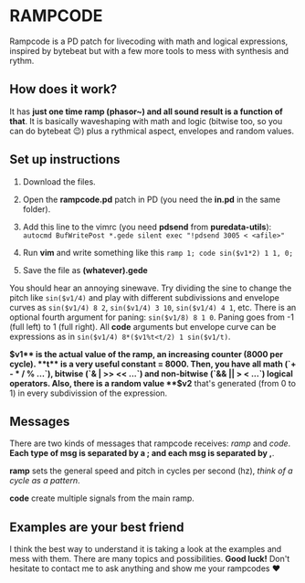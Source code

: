 # RAMPCODE

Rampcode is a PD patch for livecoding with math and logical expressions, inspired by bytebeat but with a few more tools to mess with synthesis and rythm.

## How does it work?
It has **just one time ramp (phasor~) and all sound result is a function of that**. It is basically waveshaping with math and logic (bitwise too, so you can do bytebeat :wink:) plus a rythmical aspect, envelopes and random values. 

## Set up instructions
1. Download the files.

2. Open the **rampcode.pd** patch in PD (you need the **in.pd** in the same folder).

3. Add this line to the vimrc (you need **pdsend** from **puredata-utils**):
`autocmd BufWritePost *.gede silent exec "!pdsend 3005 < <afile>"`

4. Run **vim** and write something like this
`ramp 1; code sin($v1*2) 1 1, 0;`

5. Save the file as **(whatever).gede**

You should hear an annoying sinewave. Try dividing the sine to change the pitch like `sin($v1/4)` and play with different subdivissions and envelope curves as `sin($v1/4) 8 2`, `sin($v1/4) 3 10`, `sin($v1/4) 4 1`, etc. There is an optional fourth argument for paning: `sin($v1/8) 8 1 0`. Paning goes from -1 (full left) to 1 (full right). All **code** arguments but envelope curve can be expressions as in `sin($v1/4) 8*($v1%t<t/2) 1 sin($v1/t)`.

**$v1** is the actual value of the ramp, an increasing counter (8000 per cycle). **t** is a very useful constant = 8000. Then, you have all math (`+ - * / % ...`), bitwise (`& | >> << ...`) and non-bitwise (`&& || > < ...`) logical operators. Also, there is a random value **$v2** that's generated (from 0 to 1) in every subdivission of the expression.

## Messages
There are two kinds of messages that rampcode receives: *ramp* and *code*. **Each type of msg is separated by a ; and each msg is separated by ,**.

**ramp** sets the general speed and pitch in cycles per second (hz), *think of a cycle as a pattern*.

**code** create multiple signals from the main ramp.

## Examples are your best friend
I think the best way to understand it is taking a look at the examples and mess with them. There are many topics and possibilities. **Good luck!** Don't hesitate to contact me to ask anything and show me your rampcodes :heart:
